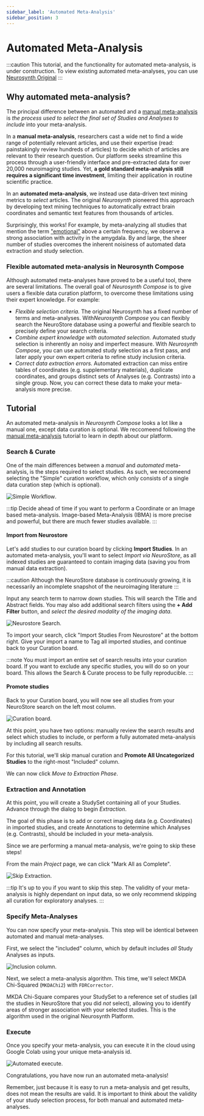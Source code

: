 ```yaml
---
sidebar_label: 'Automated Meta-Analysis'
sidebar_position: 3
---
```


# Automated Meta-Analysis

:::caution
This tutorial, and the functionality for automated meta-analysis, is under construction.
To view existing automated meta-analyses, you can use [Neurosynth Original](https://neurosynth.org)
:::

## Why automated meta-analysis?
The principal difference between an automated and a [manual meta-analysis](manual.md) is *the process used to select the final set of Studies and Analyses to include* into your meta-analysis. 

In a **manual meta-analysis**, researchers cast a wide net to find a wide range of potentially relevant articles, and use their expertise (read: painstakingly review hundreds of articles) to decide which of articles are relevant to their research question. Our platform seeks streamline this process through a user-friendly interface and pre-extracted data for over 20,000 neuroimaging studies. Yet, **a gold standard meta-analysis still requires a significant time investment**, limiting their application in routine scientific practice.

In an **automated meta-analysis**, we  instead use data-driven text mining metrics to *select* articles. The original *Neurosynth* pioneered this approach by developing text mining techniques to automatically extract brain coordinates and semantic text features from thousands of articles. 

Surprisingly, this works! For example, by meta-analyzing all studies that mention the term ["emotional"](https://neurosynth.org/analyses/terms/emotional/) above a certain frequency, we observe a strong association with activity in the amygdala. By and large, the sheer number of studies overcomes the inherent noisiness of automated data extraction and study selection. 

### Flexible automated meta-analysis in Neurosynth Compose

Although automated meta-analyses have proved to be a useful tool, there are several limitations. The overall goal of *Neurosynth Compose* is to give users a flexible data curation platform, to overcome these limitations using their expert knowledge. For example:
 
- *Flexible selection criteria.* The original Neurosynth has a fixed number of terms and meta-analyses. With*Neurosynth Compose* you can flexibly search the NeuroStore database using a powerful and flexible search to  precisely define your search criteria. 
 - *Combine expert knowledge with automated selection.* Automated study selection is inherently an noisy and imperfect measure. With *Neurosynth Compose*, you can use automated study selection as a first pass, and later apply your own expert criteria to refine study inclusion criteria. 
 - *Correct data extraction errors.* Automated extraction can miss entire tables of coordinates (e.g. supplementary materials), duplicate coordinates, and groups distinct sets of Analyses (e.g. Contrasts) into a single group. Now, you can correct these data to make your meta-analysis more precise. 

## Tutorial

An automated meta-analysis in *Neurosynth Compose* looks a lot like a manual one, except  data curation is optional. We reccomeend following the [manual meta-analysis](manual.md) tutorial to learn in depth about our platform.

### Search & Curate

One of the main differences between a *manual* and *automated* meta-analysis, is the steps required to select studies. As such, we reccomeend selecting the "Simple" curation workflow, which only consists of a single data curation step (which is optional). 

![Simple Workflow](/tutorial/automated_workflow.png). 

:::tip
Decide ahead of time if you want to perform a Coordinate or an Image based meta-analysis. Image-based Meta-Analysis (IBMA) is more precise and powerful, but there are much fewer studies available. 
:::

#### Import from Neurostore

Let's add studies to our curation board by clicking **Import Studies**. 
In an automated meta-analysis, you'll want to select *Import via NeuroStore*, as all indexed studies are guaranteed to contain imaging data (saving you from manual data extraction).

:::caution
Although the NeuroStore database is continuously growing, it is necessarily an incomplete snapshot of the neuroimaging literature
:::

Input any search term to narrow down studies. This will search the Title and Abstract fields. You may also add additional search filters using the **+ Add Filter** button, and *select the desired modality of the imaging data*. 

![Neurostore Search](/tutorial/automated_search_neurostore.png). 

To import your search, click "Import Studies From Neurostore" at the bottom right. Give your import a name to Tag all imported studies, and continue back to your Curation board. 

:::note
You must import an entire set of search results into your curation board. If you want to exclude any specific studies, you will do so on your board. This allows the Search & Curate process to be fully reproducible.
:::

#### Promote studies

Back to your Curation board, you will now see all studies from your NeuroStore search on the left most column.

![Curation board](/tutorial/automated_curation.png). 

At this point, you have two options: manually review the search results and select which studies to include, or perform a fully automated meta-analysis by including all search results. 

For this tutorial, we'll skip manual curation and **Promote All Uncategorized Studies** to the right-most "Included" column. 

We can now click *Move to Extraction Phase*.

### Extraction and Annotation

At this point, you will create a StudySet containing all of your Studies. Advance through the dialog to begin *Extraction*.

The goal of this phase is to add or correct imaging data (e.g. Coordinates) in imported studies, and create Annotations to determine which Analyses (e.g. Contrasts), should be included in your meta-analysis.

Since we are performing a manual meta-analysis, we're going to skip these steps!

From the main *Project* page, we can click "Mark All as Complete".

![Skip Extraction](/tutorial/automated_skip_extraction.png). 

:::tip
It's up to you if you want to skip this step. The validity of your meta-analysis is highly dependant on input data, so we only recommend skipping all curation for exploratory analyses.
:::

### Specify Meta-Analyses

You can now specify your meta-analysis. This step will be identical between automated and manual meta-analyses.

First, we select the "included" column, which by default includes *all* Study Analyses as inputs.

![Inclusion column](/tutorial/automated_included_column.png). 

Next, we select a meta-analysis algorithm. This time, we'll select MKDA Chi-Squared (`MKDAChi2`) with `FDRCorrector`. 

MKDA Chi-Square compares your StudySet to a reference set of studies (all the studies in NeuroStore that you did *not* select), allowing you to identify areas of stronger association with your selected studies. This is the algorithm used in the original Neurosynth Platform.


### Execute

Once you specify your meta-analysis, you can execute it in the cloud using Google Colab using your unique meta-analysis id. 

![Automated execute](/tutorial/automated_execute.png). 

Congratulations, you have now run an automated meta-analysis!

Remember, just because it is easy to run a meta-analysis and get results, does not mean the results are valid. 
It is important to think about the validity of your study selection process, for both manual and automated meta-analyses.

